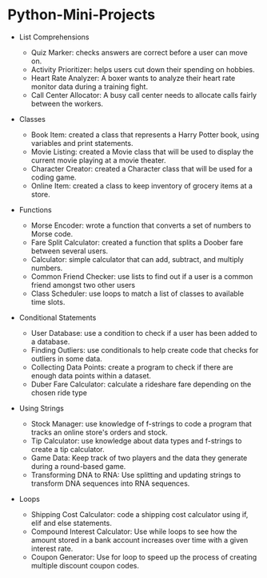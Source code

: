 # Python-Mini-Projects

* List Comprehensions
  * Quiz Marker: checks answers are correct before a user can move on.
  * Activity Prioritizer: helps users cut down their spending on hobbies.
  * Heart Rate Analyzer: A boxer wants to analyze their heart rate monitor data during a training fight.
  * Call Center Allocator: A busy call center needs to allocate calls fairly between the workers.
  

* Classes
  * Book Item: created a class that represents a Harry Potter book, using variables and print statements.
  * Movie Listing: created a Movie class that will be used to display the current movie playing at a movie theater.
  * Character Creator: created a Character class that will be used for a coding game.
  * Online Item: created a class to keep inventory of grocery items at a store.

* Functions
  * Morse Encoder: wrote a function that converts a set of numbers to Morse code.
  * Fare Split Calculator: created a function that splits a Doober fare between several users. 
  * Calculator: simple calculator that can add, subtract, and multiply numbers.
  * Common Friend Checker: use lists to find out if a user is a common friend amongst two other users
  * Class Scheduler: use loops to match a list of classes to available time slots.

* Conditional Statements
  * User Database: use a condition to check if a user has been added to a database.
  * Finding Outliers: use conditionals to help create code that checks for outliers in some data. 
  * Collecting Data Points: create a program to check if there are enough data points within a dataset. 
  * Duber Fare Calculator: calculate a rideshare fare depending on the chosen ride type  

* Using Strings
  * Stock Manager: use knowledge of f-strings to code a program that tracks an online store's orders and stock.
  * Tip Calculator: use knowledge about data types and f-strings to create a tip calculator.
  * Game Data: Keep track of two players and the data they generate during a round-based game. 
  * Transforming DNA to RNA: Use splitting and updating strings to transform DNA sequences into RNA sequences.  

* Loops
  * Shipping Cost Calculator: code a shipping cost calculator using if, elif and else statements.
  * Compound Interest Calculator: Use while loops to see how the amount stored in a bank account increases over time with a given interest rate.
  * Coupon Generator: Use for loop to speed up the process of creating multiple discount coupon codes.
  


